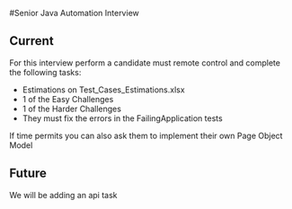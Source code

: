 #Senior Java Automation Interview

## Current

For this interview perform a candidate must remote control and complete the following tasks:

* Estimations on Test_Cases_Estimations.xlsx
* 1 of the Easy Challenges
* 1 of the Harder Challenges
* They must fix the errors in the FailingApplication tests

If time permits you can also ask them to implement their own Page Object Model

## Future
We will be adding an api task